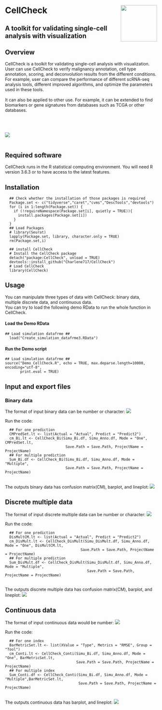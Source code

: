 # CellCheck <img src="Figures/CellCheck.png" align="right" width="120" />
## A toolkit for validating single-cell analysis with visualization

## Overview
CellCheck is a toolkit for validating single-cell analysis with visualization.
<br> User can use CellCheck to verify malignancy annotation, cell type annotation, scoring, and deconvolution results from the different conditions. For example, user can compare the performance of different scRNA-seq analysis tools, different improved algorithms, and optimize the parameters used in these tools.
<br> 
<br> It can also be applied to other use. For example, it can be extended to find biomarkers or gene signatures from databases such as TCGA or other databases.

<br> 
<br> 
<br> 
<img src="https://github.com/Charlene717/CellCheck/blob/main/Figures/CellCheck_Overview.jpg">
<br> 
<br>


## Required software
CellCheck runs in the R statistical computing environment. You will need R version 3.6.3 or to have access to the latest features.


## Installation

```{r, eval = FALSE}
  ## Check whether the installation of those packages is required 
  Package.set <- c("tidyverse","caret","cvms","DescTools","devtools")
  for (i in 1:length(Package.set)) {
    if (!requireNamespace(Package.set[i], quietly = TRUE)){
      install.packages(Package.set[i])
    }
  }
  ## Load Packages
  # library(Seurat)
  lapply(Package.set, library, character.only = TRUE)
  rm(Package.set,i)

  ## install CellCheck
  # Install the CellCheck package
  detach("package:CellCheck", unload = TRUE)
  devtools::install_github("Charlene717/CellCheck")
  # Load CellCheck
  library(CellCheck)
```

## Usage
You can manipulate three types of data with CellCheck: binary data, multiple discrete data, and continuous data.
<br> You can try to load the following demo RData to run the whole function in CellCheck.
#### Load the Demo RData ####
```{r, eval = FALSE}
## Load simulation datafrme ##
  load("Create_simulation_datafrme3.RData")
```
#### Run the Demo script ####
```{r, eval = FALSE}
## Load simulation datafrme ##
source("Demo_CellCheck.R", echo = TRUE, max.deparse.length=10000, encoding="utf-8",
       print.eval = TRUE) 
```

## Input and export files
### Binary data
The format of input binary data can be number or character:
<img src="https://github.com/Charlene717/CellCheck/blob/main/Figures/Binary_data_Input.jpg">
<br>

Run the code:
```{r, eval = FALSE}
  ## For one prediction
  CMPredSet.lt <- list(Actual = "Actual", Predict = "Predict2")
  cm_Bi.lt <- CellCheck_Bi(Simu_Bi.df, Simu_Anno.df, Mode = "One", CMPredSet.lt,
                            Save.Path = Save.Path, ProjectName = ProjectName)
  ## For multiple prediction
  Sum_Bi.df <- CellCheck_Bi(Simu_Bi.df, Simu_Anno.df, Mode = "Multiple",
                            Save.Path = Save.Path, ProjectName = ProjectName)
```

<br> 
The outputs binary data has confusion matrix(CM), barplot, and lineplot:
<img src="https://github.com/Charlene717/CellCheck/blob/main/Figures/Binary_data.jpg">
<br> 


## Discrete multiple data
The format of input discrete multiple data can be number or character:
<img src="https://github.com/Charlene717/CellCheck/blob/main/Figures/Discrete_multiple_data_Input.jpg">
<br>

Run the code:
```{r, eval = FALSE}
  ## For one prediction
  DisMultCM.lt <- list(Actual = "Actual", Predict = "Predict2")
  cm_DisMult.lt <- CellCheck_DisMult(Simu_DisMult.df, Simu_Anno.df, Mode = "One", DisMultCM.lt,
                                   Save.Path = Save.Path, ProjectName = ProjectName)
  ## For multiple prediction
  Sum_DisMult.df <- CellCheck_DisMult(Simu_DisMult.df, Simu_Anno.df, Mode = "Multiple",
                                      Save.Path = Save.Path, ProjectName = ProjectName)
```

<br> 
The outputs discrete multiple data has confusion matrix(CM), barplot, and lineplot:
<img src="https://github.com/Charlene717/CellCheck/blob/main/Figures/Discrete_multiple_data.jpg">
<br> 

## Continuous data
The format of input continuous data would be number:
<img src="https://github.com/Charlene717/CellCheck/blob/main/Figures/Continuous_data_Input.jpg">
<br> 

Run the code:
```{r, eval = FALSE}
  ## For one index
  BarMetricSet.lt <- list(XValue = "Type", Metrics = "RMSE", Group = "Tool")
  cm_Conti.lt <- CellCheck_Conti(Simu_Bi.df, Simu_Anno.df, Mode = "One", BarMetricSet.lt,
                                 Save.Path = Save.Path, ProjectName = ProjectName)
  ## For multiple index
  Sum_Conti.df <- CellCheck_Conti(Simu_Bi.df, Simu_Anno.df, Mode = "Multiple",BarMetricSet.lt,
                                  Save.Path = Save.Path, ProjectName = ProjectName)
```

<br> 
The outputs continuous data has barplot, and lineplot:
<img src="https://github.com/Charlene717/CellCheck/blob/main/Figures/Continuous_data.jpg">
<br> 

